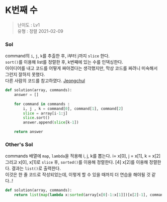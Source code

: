 # K번째 수
> 난이도 : Lv1   
> 유형 : 정렬
> 2021-02-09

### Sol
command의 `i`, `j`, `k`를 추출한 후, i부터 j까지 `slice` 한다.  
`sort()`를 이용해 list를 정렬한 후, k번째에 있는 수를 인덱싱한다.  
아이디어를 내고 코드를 어떻게 짜야겠다는 생각했지만, 막상 코드를 짜려니 미숙해서 그런지 잘하지 못했다.   
다른 사람의 코드를 참고하였다. [Jeongchul](https://jeongchul.tistory.com/640)
```python
def solution(array, commands):
    answer = []
    
    for command in commands :
        i, j , k = command[0], command[1], command[2]
        slice = array[i-1:j]
        slice.sort()
        answer.append(slice[k-1])
        
    return answer
```

### Other's Sol
commands 배열에 `map`, `lambda`을 적용해 i, j, k를 뽑는다. i= x[0], j = x[1], k = x[2] 
그리고 x[0], x[1]로 `slice` 후, `sorted()`를 이용해 정렬한다. [4] x[2]를 이용해 정렬한다. 결과는 `list()`로 출력한다.  
이것은 한 줄 코드로 작성되었는데, 이렇게 할 수 있을 때까지 더 연습을 해야될 것 같다..!
```python
def solution(array, commands):
    return list(map(lambda x:sorted(array[x[0]-1:x[1]])[x[2]-1], commands))
```